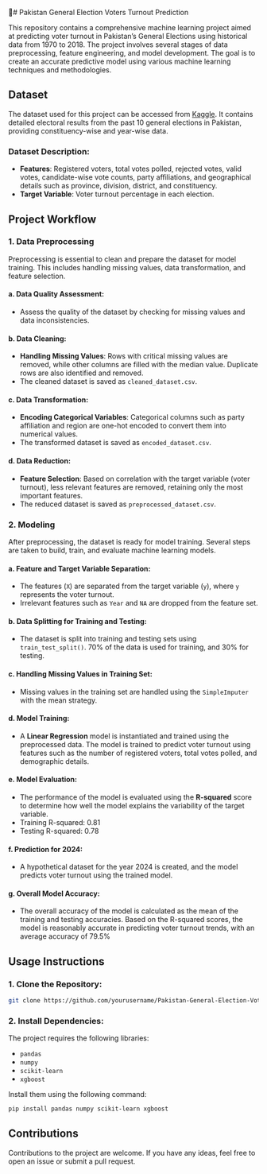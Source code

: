📘# Pakistan General Election Voters Turnout Prediction

This repository contains a comprehensive machine learning project aimed at predicting voter turnout in Pakistan’s General Elections using historical data from 1970 to 2018. The project involves several stages of data preprocessing, feature engineering, and model development. The goal is to create an accurate predictive model using various machine learning techniques and methodologies.

## Dataset

The dataset used for this project can be accessed from [Kaggle](https://www.kaggle.com/datasets/tahminashoaib86/pakistan-general-elections-dataset-1970-2018?resource=download). It contains detailed electoral results from the past 10 general elections in Pakistan, providing constituency-wise and year-wise data.

### Dataset Description:
- **Features**: Registered voters, total votes polled, rejected votes, valid votes, candidate-wise vote counts, party affiliations, and geographical details such as province, division, district, and constituency.
- **Target Variable**: Voter turnout percentage in each election.

## Project Workflow

### 1. **Data Preprocessing**
   Preprocessing is essential to clean and prepare the dataset for model training. This includes handling missing values, data transformation, and feature selection.

#### a. **Data Quality Assessment**:
   - Assess the quality of the dataset by checking for missing values and data inconsistencies.
   
#### b. **Data Cleaning**:
   - **Handling Missing Values**: Rows with critical missing values are removed, while other columns are filled with the median value. Duplicate rows are also identified and removed.
   - The cleaned dataset is saved as `cleaned_dataset.csv`.

#### c. **Data Transformation**:
   - **Encoding Categorical Variables**: Categorical columns such as party affiliation and region are one-hot encoded to convert them into numerical values.
   - The transformed dataset is saved as `encoded_dataset.csv`.

#### d. **Data Reduction**:
   - **Feature Selection**: Based on correlation with the target variable (voter turnout), less relevant features are removed, retaining only the most important features.
   - The reduced dataset is saved as `preprocessed_dataset.csv`.

### 2. **Modeling**
   After preprocessing, the dataset is ready for model training. Several steps are taken to build, train, and evaluate machine learning models.

#### a. **Feature and Target Variable Separation**:
   - The features (`X`) are separated from the target variable (`y`), where `y` represents the voter turnout.
   - Irrelevant features such as `Year` and `NA` are dropped from the feature set.

#### b. **Data Splitting for Training and Testing**:
   - The dataset is split into training and testing sets using `train_test_split()`. 70% of the data is used for training, and 30% for testing.

#### c. **Handling Missing Values in Training Set**:
   - Missing values in the training set are handled using the `SimpleImputer` with the mean strategy.

#### d. **Model Training**:
   - A **Linear Regression** model is instantiated and trained using the preprocessed data. The model is trained to predict voter turnout using features such as the number of registered voters, total votes polled, and demographic details.

#### e. **Model Evaluation**:
   - The performance of the model is evaluated using the **R-squared** score to determine how well the model explains the variability of the target variable.
   - Training R-squared: 0.81
   - Testing R-squared: 0.78​

#### f. **Prediction for 2024**:
   - A hypothetical dataset for the year 2024 is created, and the model predicts voter turnout using the trained model.

#### g. **Overall Model Accuracy**:
   - The overall accuracy of the model is calculated as the mean of the training and testing accuracies. Based on the R-squared scores, the model is reasonably accurate in predicting          voter turnout trends, with an average accuracy of 79.5%​

## Usage Instructions

### 1. Clone the Repository:
   ```bash
   git clone https://github.com/yourusername/Pakistan-General-Election-Voters-Turnout-Prediction.git
   ```

### 2. Install Dependencies:
   The project requires the following libraries:
   - `pandas`
   - `numpy`
   - `scikit-learn`
   - `xgboost`
   
   Install them using the following command:
   ```bash
   pip install pandas numpy scikit-learn xgboost
   ```


## Contributions

Contributions to the project are welcome. If you have any ideas, feel free to open an issue or submit a pull request.

